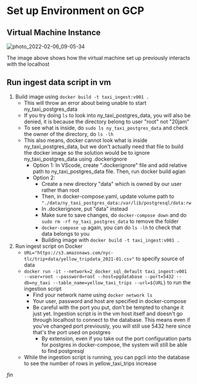 # Set up Environment on GCP

## Virtual Machine Instance
![photo_2022-02-06_09-05-34](https://user-images.githubusercontent.com/86598825/152664472-3832c41f-a6af-4f8c-b5af-f719d898a182.jpg)

The image above shows how the virtual machine set up previously interacts with the localhost

## Run ingest data script in vm
1. Build image using `docker build -t taxi_ingest:v001 .`
    - This will throw an error about being unable to start ny_taxi_postgres_data
    - If you try doing `ls` to look into ny_taxi_postgres_data, you will also be denied, it is because the directory belong to user "root" not "20jam"
    - To see what is inside, do `sudo ls ny_taxi_postgres_data` and check the owner of the directory, do `ls -lh`
    - This also means, docker cannot look what is inside ny_taxi_postgres_data, but we don't actually need that file to build the docker image so the solution would be to ignore ny_taxi_postgres_data using .dockerignore
      - Option 1: In VScode, create ".dockerignore" file and add relative path to ny_taxi_postgres_data file. Then, run docker build agian
      - Option 2: 
        - Create a new directory "data" which is owned by our user rather than root
        - Then, in docker-compose.yaml, update volume path to `"./data/ny_taxi_postgres_data:/var/lib/postgresql/data:rw`
        - In .dockerignore, put "data" instead
        - Make sure to save changes, do `docker-compose down` and do `sudo rm -rf ny_taxi_postgres_data` to remove the folder
        - `docker-compose up` again, you can do `ls -lh` to check that data belongs to you
        - Building image with `docker build -t taxi_ingest:v001 .`
2. Run ingest script on Docker
    - `URL="https://s3.amazonaws.com/nyc-tlc/trip+data/yellow_tripdata_2021-01.csv"` to specify source of data
    - `docker run -it --network=2_docker_sql_default taxi_ingest:v001 --user=root --password=root --host=pgdatabase --port=5432 --db=ny_taxi --table_name=yellow_taxi_trips --url=${URL}` to run the ingestion script
      - Find your network name using `docker network ls`
      - Your user, password and host are specified in docker-compose
      - Be careful with the port you put, don't be tempted to change it just yet. Ingestion script is in the vm host itself and doesn't go through localhost to connect to the database. This means even if you've changed port previously, you will still use 5432 here since that's the port used on postgres
        - By extension, even if you take out the port configuration parts for postgres in docker-compose, the system will still be able to find postgresql
    - While the ingestion script is running, you can pgcli into the database to see the number of rows in yellow_taxi_trips increase

*fin*
